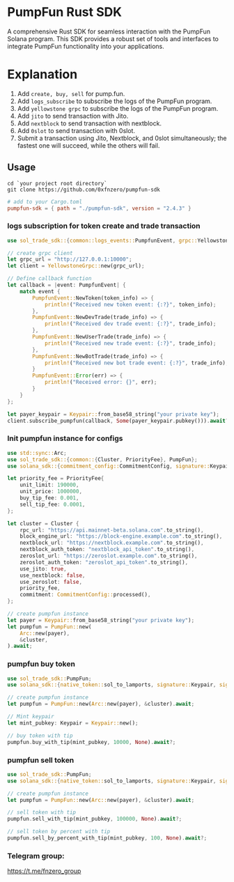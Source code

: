 # PumpFun Rust SDK

A comprehensive Rust SDK for seamless interaction with the PumpFun Solana program. This SDK provides a robust set of tools and interfaces to integrate PumpFun functionality into your applications.


# Explanation
1. Add `create, buy, sell` for pump.fun.
2. Add `logs_subscribe` to subscribe the logs of the PumpFun program.
3. Add `yellowstone grpc` to subscribe the logs of the PumpFun program.
4. Add `jito` to send transaction with Jito.
5. Add `nextblock` to send transaction with nextblock.
6. Add `0slot` to send transaction with 0slot.
7. Submit a transaction using Jito, Nextblock, and 0slot simultaneously; the fastest one will succeed, while the others will fail. 

## Usage
```shell
cd `your project root directory`
git clone https://github.com/0xfnzero/pumpfun-sdk
```

```toml
# add to your Cargo.toml
pumpfun-sdk = { path = "./pumpfun-sdk", version = "2.4.3" }
```

### logs subscription for token create and trade  transaction
```rust
use sol_trade_sdk::{common::logs_events::PumpfunEvent, grpc::YellowstoneGrpc};

// create grpc client
let grpc_url = "http://127.0.0.1:10000";
let client = YellowstoneGrpc::new(grpc_url);

// Define callback function
let callback = |event: PumpfunEvent| {
    match event {
        PumpfunEvent::NewToken(token_info) => {
            println!("Received new token event: {:?}", token_info);
        },
        PumpfunEvent::NewDevTrade(trade_info) => {
            println!("Received dev trade event: {:?}", trade_info);
        },
        PumpfunEvent::NewUserTrade(trade_info) => {
            println!("Received new trade event: {:?}", trade_info);
        },
        PumpfunEvent::NewBotTrade(trade_info) => {
            println!("Received new bot trade event: {:?}", trade_info);
        }
        PumpfunEvent::Error(err) => {
            println!("Received error: {}", err);
        }
    }
};

let payer_keypair = Keypair::from_base58_string("your private key");
client.subscribe_pumpfun(callback, Some(payer_keypair.pubkey())).await?;
```

### Init pumpfun instance for configs
```rust
use std::sync::Arc;
use sol_trade_sdk::{common::{Cluster, PriorityFee}, PumpFun};
use solana_sdk::{commitment_config::CommitmentConfig, signature::Keypair, signer::Signer};

let priority_fee = PriorityFee{
    unit_limit: 190000,
    unit_price: 1000000,
    buy_tip_fee: 0.001,
    sell_tip_fee: 0.0001,
};

let cluster = Cluster {
    rpc_url: "https://api.mainnet-beta.solana.com".to_string(),
    block_engine_url: "https://block-engine.example.com".to_string(),
    nextblock_url: "https://nextblock.example.com".to_string(),
    nextblock_auth_token: "nextblock_api_token".to_string(),
    zeroslot_url: "https://zeroslot.example.com".to_string(),
    zeroslot_auth_token: "zeroslot_api_token".to_string(),
    use_jito: true,
    use_nextblock: false,
    use_zeroslot: false,
    priority_fee,
    commitment: CommitmentConfig::processed(),
};

// create pumpfun instance
let payer = Keypair::from_base58_string("your private key");
let pumpfun = PumpFun::new(
    Arc::new(payer), 
    &cluster,
).await;
```

### pumpfun buy token
```rust
use sol_trade_sdk::PumpFun;
use solana_sdk::{native_token::sol_to_lamports, signature::Keypair, signer::Signer};

// create pumpfun instance
let pumpfun = PumpFun::new(Arc::new(payer), &cluster).await;

// Mint keypair
let mint_pubkey: Keypair = Keypair::new();

// buy token with tip
pumpfun.buy_with_tip(mint_pubkey, 10000, None).await?;

```

### pumpfun sell token
```rust
use sol_trade_sdk::PumpFun;
use solana_sdk::{native_token::sol_to_lamports, signature::Keypair, signer::Signer};

// create pumpfun instance
let pumpfun = PumpFun::new(Arc::new(payer), &cluster).await;

// sell token with tip
pumpfun.sell_with_tip(mint_pubkey, 100000, None).await?;

// sell token by percent with tip
pumpfun.sell_by_percent_with_tip(mint_pubkey, 100, None).await?;

```

### Telegram group:
https://t.me/fnzero_group

